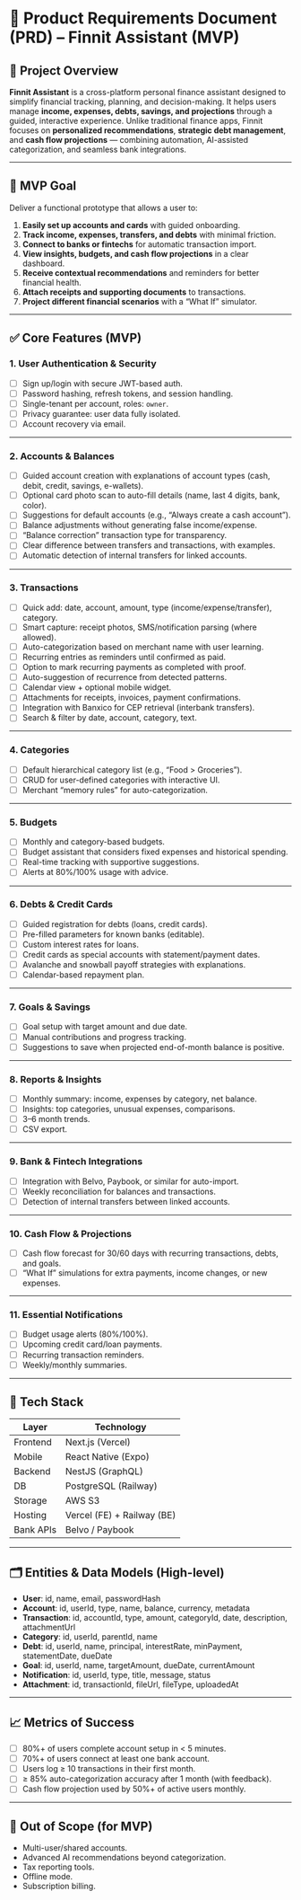 # 📝 Product Requirements Document (PRD) – Finnit Assistant (MVP)

## 🧠 Project Overview

**Finnit Assistant** is a cross-platform personal finance assistant designed to simplify financial tracking, planning, and decision-making. It helps users manage **income, expenses, debts, savings, and projections** through a guided, interactive experience.
Unlike traditional finance apps, Finnit focuses on **personalized recommendations**, **strategic debt management**, and **cash flow projections** — combining automation, AI-assisted categorization, and seamless bank integrations.

---

## 🎯 MVP Goal

Deliver a functional prototype that allows a user to:

1. **Easily set up accounts and cards** with guided onboarding.
2. **Track income, expenses, transfers, and debts** with minimal friction.
3. **Connect to banks or fintechs** for automatic transaction import.
4. **View insights, budgets, and cash flow projections** in a clear dashboard.
5. **Receive contextual recommendations** and reminders for better financial health.
6. **Attach receipts and supporting documents** to transactions.
7. **Project different financial scenarios** with a “What If” simulator.

---

## ✅ Core Features (MVP)

### 1. User Authentication & Security
- [ ] Sign up/login with secure JWT-based auth.
- [ ] Password hashing, refresh tokens, and session handling.
- [ ] Single-tenant per account, roles: `owner`.
- [ ] Privacy guarantee: user data fully isolated.
- [ ] Account recovery via email.

---

### 2. Accounts & Balances
- [ ] Guided account creation with explanations of account types (cash, debit, credit, savings, e-wallets).
- [ ] Optional card photo scan to auto-fill details (name, last 4 digits, bank, color).
- [ ] Suggestions for default accounts (e.g., “Always create a cash account”).
- [ ] Balance adjustments without generating false income/expense.
- [ ] “Balance correction” transaction type for transparency.
- [ ] Clear difference between transfers and transactions, with examples.
- [ ] Automatic detection of internal transfers for linked accounts.

---

### 3. Transactions
- [ ] Quick add: date, account, amount, type (income/expense/transfer), category.
- [ ] Smart capture: receipt photos, SMS/notification parsing (where allowed).
- [ ] Auto-categorization based on merchant name with user learning.
- [ ] Recurring entries as reminders until confirmed as paid.
- [ ] Option to mark recurring payments as completed with proof.
- [ ] Auto-suggestion of recurrence from detected patterns.
- [ ] Calendar view + optional mobile widget.
- [ ] Attachments for receipts, invoices, payment confirmations.
- [ ] Integration with Banxico for CEP retrieval (interbank transfers).
- [ ] Search & filter by date, account, category, text.

---

### 4. Categories
- [ ] Default hierarchical category list (e.g., “Food > Groceries”).
- [ ] CRUD for user-defined categories with interactive UI.
- [ ] Merchant “memory rules” for auto-categorization.

---

### 5. Budgets
- [ ] Monthly and category-based budgets.
- [ ] Budget assistant that considers fixed expenses and historical spending.
- [ ] Real-time tracking with supportive suggestions.
- [ ] Alerts at 80%/100% usage with advice.

---

### 6. Debts & Credit Cards
- [ ] Guided registration for debts (loans, credit cards).
- [ ] Pre-filled parameters for known banks (editable).
- [ ] Custom interest rates for loans.
- [ ] Credit cards as special accounts with statement/payment dates.
- [ ] Avalanche and snowball payoff strategies with explanations.
- [ ] Calendar-based repayment plan.

---

### 7. Goals & Savings
- [ ] Goal setup with target amount and due date.
- [ ] Manual contributions and progress tracking.
- [ ] Suggestions to save when projected end-of-month balance is positive.

---

### 8. Reports & Insights
- [ ] Monthly summary: income, expenses by category, net balance.
- [ ] Insights: top categories, unusual expenses, comparisons.
- [ ] 3–6 month trends.
- [ ] CSV export.

---

### 9. Bank & Fintech Integrations
- [ ] Integration with Belvo, Paybook, or similar for auto-import.
- [ ] Weekly reconciliation for balances and transactions.
- [ ] Detection of internal transfers between linked accounts.

---

### 10. Cash Flow & Projections
- [ ] Cash flow forecast for 30/60 days with recurring transactions, debts, and goals.
- [ ] “What If” simulations for extra payments, income changes, or new expenses.

---

### 11. Essential Notifications
- [ ] Budget usage alerts (80%/100%).
- [ ] Upcoming credit card/loan payments.
- [ ] Recurring transaction reminders.
- [ ] Weekly/monthly summaries.

---

## 🔧 Tech Stack

| Layer        | Technology         |
|--------------|--------------------|
| Frontend     | Next.js (Vercel)   |
| Mobile       | React Native (Expo)|
| Backend      | NestJS (GraphQL)   |
| DB           | PostgreSQL (Railway)|
| Storage      | AWS S3             |
| Hosting      | Vercel (FE) + Railway (BE) |
| Bank APIs    | Belvo / Paybook    |

---

## 🗂️ Entities & Data Models (High-level)

- **User**: id, name, email, passwordHash
- **Account**: id, userId, type, name, balance, currency, metadata
- **Transaction**: id, accountId, type, amount, categoryId, date, description, attachmentUrl
- **Category**: id, userId, parentId, name
- **Debt**: id, userId, name, principal, interestRate, minPayment, statementDate, dueDate
- **Goal**: id, userId, name, targetAmount, dueDate, currentAmount
- **Notification**: id, userId, type, title, message, status
- **Attachment**: id, transactionId, fileUrl, fileType, uploadedAt

---

## 📈 Metrics of Success
- [ ] 80%+ of users complete account setup in < 5 minutes.
- [ ] 70%+ of users connect at least one bank account.
- [ ] Users log ≥ 10 transactions in their first month.
- [ ] ≥ 85% auto-categorization accuracy after 1 month (with feedback).
- [ ] Cash flow projection used by 50%+ of active users monthly.

---

## 🔄 Out of Scope (for MVP)
- Multi-user/shared accounts.
- Advanced AI recommendations beyond categorization.
- Tax reporting tools.
- Offline mode.
- Subscription billing.
